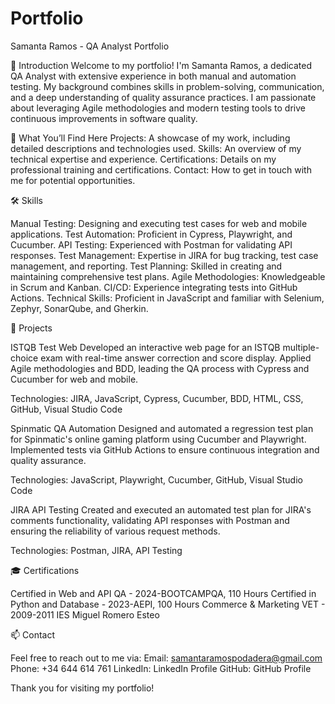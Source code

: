 # Portfolio
Samanta Ramos - QA Analyst Portfolio

👋 Introduction
Welcome to my portfolio! I'm Samanta Ramos, a dedicated QA Analyst with extensive experience in both manual and automation testing. My background combines skills in problem-solving, communication, and a deep understanding of quality assurance practices. I am passionate about leveraging Agile methodologies and modern testing tools to drive continuous improvements in software quality.

🚀 What You’ll Find Here
Projects: A showcase of my work, including detailed descriptions and technologies used.
Skills: An overview of my technical expertise and experience.
Certifications: Details on my professional training and certifications.
Contact: How to get in touch with me for potential opportunities.

🛠️ Skills

Manual Testing: Designing and executing test cases for web and mobile applications.
Test Automation: Proficient in Cypress, Playwright, and Cucumber.
API Testing: Experienced with Postman for validating API responses.
Test Management: Expertise in JIRA for bug tracking, test case management, and reporting.
Test Planning: Skilled in creating and maintaining comprehensive test plans.
Agile Methodologies: Knowledgeable in Scrum and Kanban.
CI/CD: Experience integrating tests into GitHub Actions.
Technical Skills: Proficient in JavaScript and familiar with Selenium, Zephyr, SonarQube, and Gherkin.

💼 Projects

ISTQB Test Web
Developed an interactive web page for an ISTQB multiple-choice exam with real-time answer correction and score display. Applied Agile methodologies and BDD, leading the QA process with Cypress and Cucumber for web and mobile.

Technologies: JIRA, JavaScript, Cypress, Cucumber, BDD, HTML, CSS, GitHub, Visual Studio Code

Spinmatic QA Automation
Designed and automated a regression test plan for Spinmatic's online gaming platform using Cucumber and Playwright. Implemented tests via GitHub Actions to ensure continuous integration and quality assurance.

Technologies: JavaScript, Playwright, Cucumber, GitHub, Visual Studio Code

JIRA API Testing
Created and executed an automated test plan for JIRA's comments functionality, validating API responses with Postman and ensuring the reliability of various request methods.

Technologies: Postman, JIRA, API Testing

🎓 Certifications

Certified in Web and API QA - 2024-BOOTCAMPQA, 110 Hours
Certified in Python and Database - 2023-AEPI, 100 Hours
Commerce & Marketing VET - 2009-2011 IES Miguel Romero Esteo

📫 Contact

Feel free to reach out to me via:
Email: samantaramospodadera@gmail.com
Phone: +34 644 614 761
LinkedIn: LinkedIn Profile
GitHub: GitHub Profile

Thank you for visiting my portfolio!


